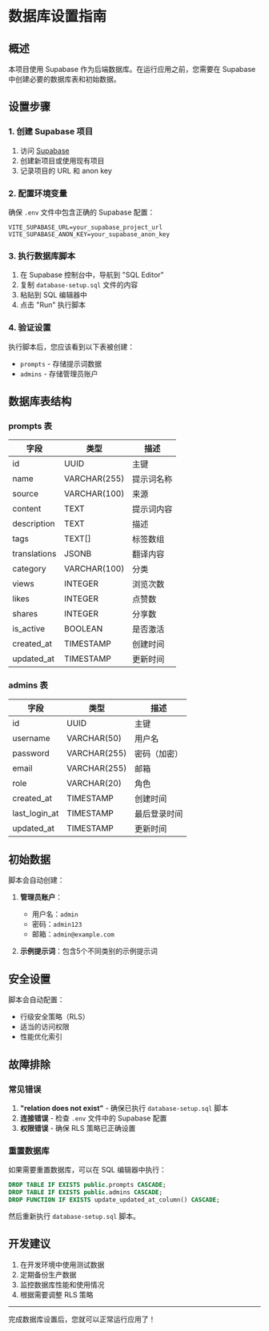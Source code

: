 # 数据库设置指南

## 概述

本项目使用 Supabase 作为后端数据库。在运行应用之前，您需要在 Supabase 中创建必要的数据库表和初始数据。

## 设置步骤

### 1. 创建 Supabase 项目

1. 访问 [Supabase](https://supabase.com)
2. 创建新项目或使用现有项目
3. 记录项目的 URL 和 anon key

### 2. 配置环境变量

确保 `.env` 文件中包含正确的 Supabase 配置：

```env
VITE_SUPABASE_URL=your_supabase_project_url
VITE_SUPABASE_ANON_KEY=your_supabase_anon_key
```

### 3. 执行数据库脚本

1. 在 Supabase 控制台中，导航到 "SQL Editor"
2. 复制 `database-setup.sql` 文件的内容
3. 粘贴到 SQL 编辑器中
4. 点击 "Run" 执行脚本

### 4. 验证设置

执行脚本后，您应该看到以下表被创建：

- `prompts` - 存储提示词数据
- `admins` - 存储管理员账户

## 数据库表结构

### prompts 表

| 字段 | 类型 | 描述 |
|------|------|------|
| id | UUID | 主键 |
| name | VARCHAR(255) | 提示词名称 |
| source | VARCHAR(100) | 来源 |
| content | TEXT | 提示词内容 |
| description | TEXT | 描述 |
| tags | TEXT[] | 标签数组 |
| translations | JSONB | 翻译内容 |
| category | VARCHAR(100) | 分类 |
| views | INTEGER | 浏览次数 |
| likes | INTEGER | 点赞数 |
| shares | INTEGER | 分享数 |
| is_active | BOOLEAN | 是否激活 |
| created_at | TIMESTAMP | 创建时间 |
| updated_at | TIMESTAMP | 更新时间 |

### admins 表

| 字段 | 类型 | 描述 |
|------|------|------|
| id | UUID | 主键 |
| username | VARCHAR(50) | 用户名 |
| password | VARCHAR(255) | 密码（加密） |
| email | VARCHAR(255) | 邮箱 |
| role | VARCHAR(20) | 角色 |
| created_at | TIMESTAMP | 创建时间 |
| last_login_at | TIMESTAMP | 最后登录时间 |
| updated_at | TIMESTAMP | 更新时间 |

## 初始数据

脚本会自动创建：

1. **管理员账户**：
   - 用户名：`admin`
   - 密码：`admin123`
   - 邮箱：`admin@example.com`

2. **示例提示词**：包含5个不同类别的示例提示词

## 安全设置

脚本会自动配置：

- 行级安全策略（RLS）
- 适当的访问权限
- 性能优化索引

## 故障排除

### 常见错误

1. **"relation does not exist"** - 确保已执行 `database-setup.sql` 脚本
2. **连接错误** - 检查 `.env` 文件中的 Supabase 配置
3. **权限错误** - 确保 RLS 策略已正确设置

### 重置数据库

如果需要重置数据库，可以在 SQL 编辑器中执行：

```sql
DROP TABLE IF EXISTS public.prompts CASCADE;
DROP TABLE IF EXISTS public.admins CASCADE;
DROP FUNCTION IF EXISTS update_updated_at_column() CASCADE;
```

然后重新执行 `database-setup.sql` 脚本。

## 开发建议

1. 在开发环境中使用测试数据
2. 定期备份生产数据
3. 监控数据库性能和使用情况
4. 根据需要调整 RLS 策略

---

完成数据库设置后，您就可以正常运行应用了！